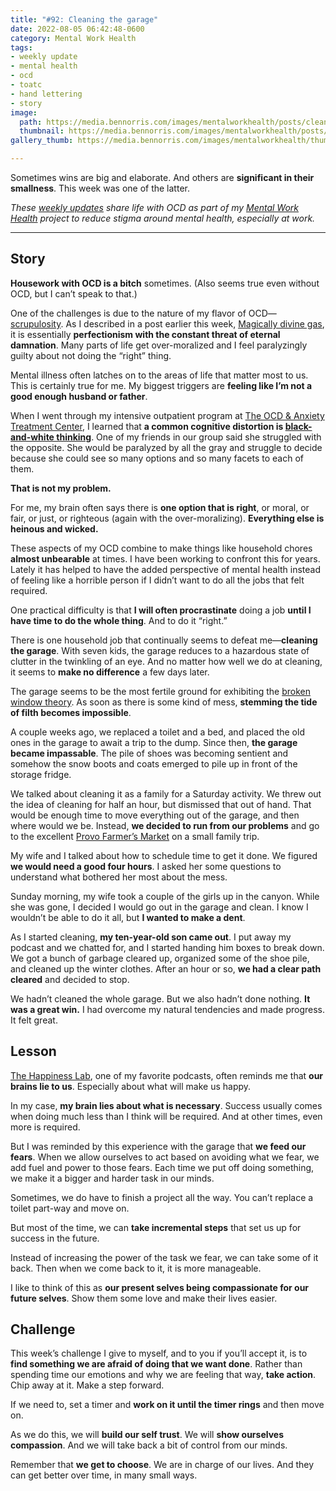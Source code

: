 ```yaml
---
title: "#92: Cleaning the garage"
date: 2022-08-05 06:42:48-0600
category: Mental Work Health
tags:
- weekly update
- mental health
- ocd
- toatc
- hand lettering
- story
image: 
  path: https://media.bennorris.com/images/mentalworkhealth/posts/cleaning-the-garage.jpg
  thumbnail: https://media.bennorris.com/images/mentalworkhealth/posts/thumbnails/cleaning-the-garage.jpg
gallery_thumb: https://media.bennorris.com/images/mentalworkhealth/thumbs/cleaning-the-garage.jpg

---
```



Sometimes wins are big and elaborate. And others are **significant in their smallness**. This week was one of the latter.

_These [weekly updates](https://bennorris.com/tags/weekly-update/) share life with OCD as part of my [Mental Work Health](https://bennorris.com/mental-work-health) project to reduce stigma around mental health, especially at work._

***

## Story

**Housework with OCD is a bitch** sometimes. (Also seems true even without OCD, but I can’t speak to that.)

One of the challenges is due to the nature of my flavor of OCD—[scrupulosity](https://en.wikipedia.org/wiki/Scrupulosity). As I described in a post earlier this week, [Magically divine gas](https://bennorris.com/2022/08/02/magically-divine-gas), it is essentially **perfectionism with the constant threat of eternal damnation**. Many parts of life get over-moralized and I feel paralyzingly guilty about not doing the “right” thing.

Mental illness often latches on to the areas of life that matter most to us. This is certainly true for me. My biggest triggers are **feeling like I’m not a good enough husband or father**.

When I went through my intensive outpatient program at [The OCD & Anxiety Treatment Center](https://bennorris.com/tags/toatc/), I learned that **a common cognitive distortion is [black-and-white thinking](https://en.wikipedia.org/wiki/Splitting_(psychology))**. One of my friends in our group said she struggled with the opposite. She would be paralyzed by all the gray and struggle to decide because she could see so many options and so many facets to each of them.

**That is not my problem.**

For me, my brain often says there is **one option that is right**, or moral, or fair, or just, or righteous (again with the over-moralizing). **Everything else is heinous and wicked.**

These aspects of my OCD combine to make things like household chores **almost unbearable** at times. I have been working to confront this for years. Lately it has helped to have the added perspective of mental health instead of feeling like a horrible person if I didn’t want to do all the jobs that felt required.

One practical difficulty is that **I will often procrastinate** doing a job **until I have time to do the whole thing**. And to do it “right.”

There is one household job that continually seems to defeat me—**cleaning the garage**. With seven kids, the garage reduces to a hazardous state of clutter in the twinkling of an eye. And no matter how well we do at cleaning, it seems to **make no difference** a few days later.

The garage seems to be the most fertile ground for exhibiting the [broken window theory](https://en.wikipedia.org/wiki/Broken_windows_theory). As soon as there is some kind of mess, **stemming the tide of filth becomes impossible**.

A couple weeks ago, we replaced a toilet and a bed, and placed the old ones in the garage to await a trip to the dump. Since then, **the garage became impassable**. The pile of shoes was becoming sentient and somehow the snow boots and coats emerged to pile up in front of the storage fridge.

We talked about cleaning it as a family for a Saturday activity. We threw out the idea of cleaning for half an hour, but dismissed that out of hand. That would be enough time to move everything out of the garage, and then where would we be. Instead, **we decided to run from our problems** and go to the excellent [Provo Farmer’s Market](https://www.provofarmersmarket.com/) on a small family trip.

My wife and I talked about how to schedule time to get it done. We figured **we would need a good four hours**. I asked her some questions to understand what bothered her most about the mess.

Sunday morning, my wife took a couple of the girls up in the canyon. While she was gone, I decided I would go out in the garage and clean. I know I wouldn’t be able to do it all, but **I wanted to make a dent**.

As I started cleaning, **my ten-year-old son came out**. I put away my podcast and we chatted for, and I started handing him boxes to break down. We got a bunch of garbage cleared up, organized some of the shoe pile, and cleaned up the winter clothes. After an hour or so, **we had a clear path cleared** and decided to stop.

We hadn’t cleaned the whole garage. But we also hadn’t done nothing. **It was a great win.** I had overcome my natural tendencies and made progress. It felt great.


## Lesson

[The Happiness Lab](https://www.pushkin.fm/podcasts/the-happiness-lab-with-dr-laurie-santos), one of my favorite podcasts, often reminds me that **our brains lie to us**. Especially about what will make us happy.

In my case, **my brain lies about what is necessary**. Success usually comes when doing much less than I think will be required. And at other times, even more is required.

But I was reminded by this experience with the garage that **we feed our fears**. When we allow ourselves to act based on avoiding what we fear, we add fuel and power to those fears. Each time we put off doing something, we make it a bigger and harder task in our minds.

Sometimes, we do have to finish a project all the way. You can’t replace a toilet part-way and move on.

But most of the time, we can **take incremental steps** that set us up for success in the future.

Instead of increasing the power of the task we fear, we can take some of it back. Then when we come back to it, it is more manageable.

I like to think of this as **our present selves being compassionate for our future selves**. Show them some love and make their lives easier.


## Challenge

This week’s challenge I give to myself, and to you if you’ll accept it, is to **find something we are afraid of doing that we want done**. Rather than spending time our emotions and why we are feeling that way, **take action**. Chip away at it. Make a step forward.

If we need to, set a timer and **work on it until the timer rings** and then move on.

As we do this, we will **build our self trust**. We will **show ourselves compassion**. And we will take back a bit of control from our minds.

Remember that **we get to choose**. We are in charge of our lives. And they can get better over time, in many small ways.
